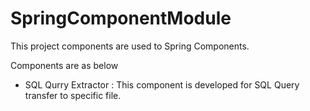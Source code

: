 # SpringComponentModule
This project components are used to Spring Components.

Components are as below
 - SQL Qurry Extractor
  : This component is developed for SQL Query transfer to specific file.
